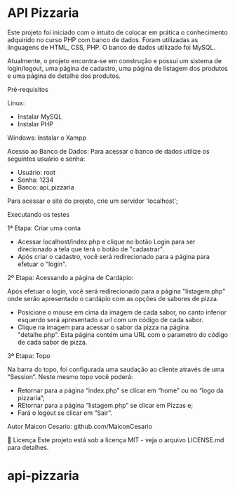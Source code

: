 # API Pizzaria

Este projeto foi iniciado com o intuito de colocar em prática o conhecimento adquirido no curso PHP com banco de dados.
Foram utilizadas as linguagens de HTML, CSS, PHP. O banco de dados utilizado foi MySQL.

Atualmente, o projeto encontra-se em construção e possui um sistema de login/logout, uma página de cadastro, uma página de listagem dos produtos e uma página de detalhe dos produtos.

 Pré-requisitos

Linux:
- Instalar MySQL
- Instalar PHP


Windows:
Instalar o Xampp 

Acesso ao Banco de Dados:
Para acessar o banco de dados utilize os seguintes usuário e senha:
- Usuário: root
- Senha: 1234
- Banco: api_pizzaria

Para acessar o site do projeto, crie um servidor 'localhost';

 Executando os testes

1ª Etapa: Criar uma conta

- Acessar localhost/index.php e clique no botão Login para ser direcionado a tela que terá o botão de "cadastrar".
- Após criar o cadastro, você será redirecionado para a página para efetuar o "login".

2º Etapa: Acessando a página de Cardápio:

Após efetuar o login, você será redirecionado para a página "listagem.php" onde serão apresentado o cardápio com as opções de sabores de pizza.

- Posicione o mouse em cima da imagem de cada sabor, no canto inferior esquerdo será apresentado a url com um código de cada sabor.
- Clique na imagem para acessar o sabor da pizza na página "detalhe.php". Esta página contém uma URL com o parametro do código de cada sabor de pizza.

3ª Etapa: Topo 

Na barra do topo, foi configurada uma saudação ao cliente através de uma “Session”. Neste mesmo topo você poderá:
- Retornar para a página “index.php” se clicar em “home” ou no “logo da pizzaria”;
- REtornar para a página “listagem.php” se clicar em Pizzas e;
- Fará o logout se clicar em “Sair”.

 Autor
Maicon Cesario: github.com/MaiconCesario  

📄 Licença
Este projeto está sob a licença MIT - veja o arquivo LICENSE.md para detalhes.


# api-pizzaria
